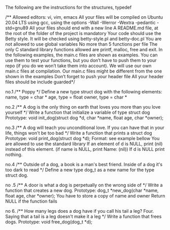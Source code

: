 The following are the instructions  for the structures, typedef 

/**
Allowed editors: vi, vim, emacs
All your files will be compiled on Ubuntu 20.04 LTS using gcc, using the options -Wall -Werror -Wextra -pedantic -std=gnu89
All your files should end with a new line
A README.md file, at the root of the folder of the project is mandatory
Your code should use the Betty style. It will be checked using betty-style.pl and betty-doc.pl
You are not allowed to use global variables
No more than 5 functions per file
The only C standard library functions allowed are printf, malloc, free and exit.
In the following examples, the main.c files are shown as examples. You can use them to test your functions, but you don’t have to push them to your repo (if you do we won’t take them into account). We will use our own main.c files at compilation. Our main.c files might be different from the one shown in the examples
Don’t forget to push your header file
All your header files should be include guarded*/

no.1 /** Poppy */
Define a new type struct dog with the following elements:
name, type = char *
age, type = float
owner, type = char *


no.2  /** A dog is the only thing on earth that loves you more than you love yourself */
Write a function that initialize a variable of type struct dog
Prototype: void init_dog(struct dog *d, char *name, float age, char *owner);


no.3 /** A dog will teach you unconditional love. If you can have that in your life, things won't be too bad */
Write a function that prints a struct dog
Prototype: void print_dog(struct dog *d);
Format: see example bellow
You are allowed to use the standard library
If an element of d is NULL, print (nil) instead of this element. (if name is NULL, print Name: (nil))
If d is NULL print nothing.

no.4 /**  Outside of a dog, a book is a man's best friend. Inside of a dog it's too dark to read */
Define a new type dog_t as a new name for the type struct dog.

no .5 /** A door is what a dog is perpetually on the wrong side of */
Write a function that creates a new dog.
Prototype: dog_t *new_dog(char *name, float age, char *owner);
You have to store a copy of name and owner
Return NULL if the function fails


no 6. /** How many legs does a dog have if you call his tail a leg? Four. Saying that a tail is a leg doesn't make it a leg */
Write a function that frees dogs.
Prototype: void free_dog(dog_t *d);
















